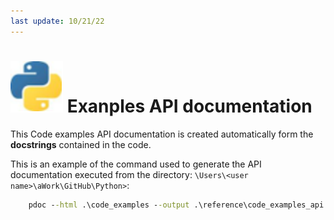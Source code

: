 ```yaml
---
last update: 10/21/22
---
```


# ![python-icon](../../media/icons/python-icon.svg) Exanples API documentation

This Code examples API documentation is created automatically form the
**docstrings** contained in the code.  

This is an example of the command used to generate the API documentation executed from the directory: `\Users\<user name>\aWork\GitHub\Python>`:

```cmd
    pdoc --html .\code_examples --output .\reference\code_examples_api
```